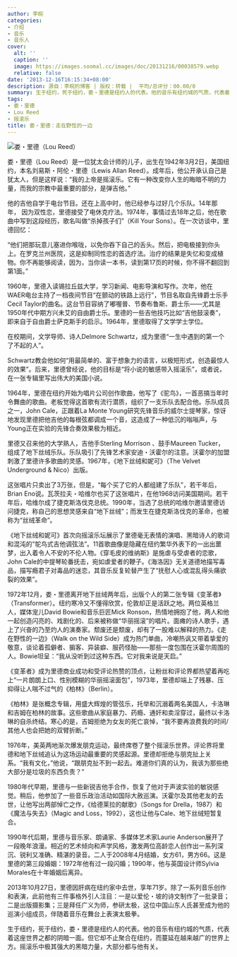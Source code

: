 ```yaml
---
author: 李皖
categories:
- 介绍
- 音乐
- 音乐人
cover:
  alt: ''
  caption: ''
  image: https://images.soomal.cc/images/doc/20131216/00038579.webp
  relative: false
date: '2013-12-16T16:15:34+08:00'
description: 源自：李皖的博客 | 版权：转载 |  平均/总评分：00.00/0
summary: 生于纽约，死于纽约，娄・里德是纽约人的代表。他的音乐有纽约城的气质，代表着这座世界之都的阴暗一面。但它却不止聚合在纽约，而蔓延在越来越广的世界上方。摇滚乐中极其强大的黑暗力量，大部分都与他有关……
tags:
- 娄・里德
- Lou Reed
- 摇滚乐
title: 娄・里德：走在野性的一边
---
```


![娄・里德（Lou Reed）](https://images.soomal.cc/images/doc/20131216/00038579.webp)





娄・里德（Lou Reed）是一位犹太会计师的儿子，出生在1942年3月2日，美国纽约，本名刘易斯・阿伦・里德（Lewis Allan Reed）。成年后，他公开承认自己是犹太人，但是这样说：“我的上帝是摇滚乐。它有一种改变你人生的晦暗不明的力量，而我的宗教中最重要的部分，是弹吉他。”

他的吉他自学于电台节目。还在上高中时，他已经参与过好几个乐队。14年那年， 因为双性恋，里德接受了电休克疗法。1974年，事情过去18年之后，他在歌曲中写到这段经历，歌名叫做“杀掉孩子们”（Kill Your Sons）。在一次访谈中，里德回忆：

“他们把那玩意儿塞进你喉咙，以免你吞下自己的舌头。然后，把电极接到你头上。在罗克兰州医院，这是抑制同性恋的首选疗法。治疗的结果是失忆和变成植物。你不再能够阅读，因为，当你读一本书，读到第17页的时候，你不得不翻回到第1面。”

1960年，里德入读锡拉丘兹大学，学习新闻、电影导演和写作。次年，他在WAER电台主持了一档夜间节目“在颤动的铁路上远行”，节目名取自先锋爵士乐手Cecil Taylor的曲名。这台节目容纳了嘟喔普、节奏布鲁斯、爵士乐――尤其是1950年代中期方兴未艾的自由爵士乐。里德的一些吉他技巧比如“吉他鼓滚奏”，即来自于自由爵士萨克斯手的启示。1964年，里德取得了文学学士学位。

在校期间，文学导师、诗人Delmore Schwartz，成为里德“一生中遇到的第一个了不起的人”。

Schwartz教会他如何“用最简单的、富于想象力的语言，以极短形式，创造最惊人的效果”。后来，里德曾经说，他的目标是“将小说的敏感带入摇滚乐”，或者说，在一张专辑里写出伟大的美国小说。

1964年，里德在纽约开始为唱片公司创作歌曲，他写了《驼鸟》，一首恶搞当年时令舞曲的歌曲。老板觉得这首歌有流行潜质，组织了一支乐队去配合他。乐队成员之一，John Cale，正跟着La Monte Young研究先锋音乐的威尔士提琴家，惊讶地发现里德把他吉他的每根弦都调成一个音，这造成了一种低沉的嗡嗡声，与Young正在实验的先锋合奏效果极为相近。

里德又召来他的大学熟人，吉他手Sterling Morrison 、鼓手Maureen Tucker，组成了地下丝绒乐队。乐队吸引了先锋艺术家安迪・沃霍尔的注意。沃霍尔的加盟刺激了里德许多歌曲的灵感。1967年，《地下丝绒和妮可》（The Velvet Underground & Nico）出版。

这张唱片只卖出了3万张，但是，“每个买了它的人都组建了乐队”，若干年后，Brian Eno说。瓦茨拉夫・哈维尔也买了这张唱片，在他1968访问美国期间。若干年后，哈维尔成了捷克斯洛伐克总统。1990年，当选了总统的哈维尔邀请里德访问捷克，称自己的思想灵感来自“地下丝绒”；而发生在捷克斯洛伐克的革命，也被称为“丝绒革命”。

《地下丝绒和妮可》首次向摇滚乐坛展示了里德毫无表情的演唱、黑暗诗人的歌词和混沌的“鸵鸟式吉他调弦法”。11首歌曲像是隐藏在纽约繁华外表下的一出出噩梦，出入着令人不安的不伦人物。《穿毛皮的维纳斯》是施虐与受虐者的恋歌，John Cale的中提琴轮番抚击，宛如虐爱者的鞭子。《海洛因》无关道德地描写毒品，描写瘾君子对毒品的迷恋，其音乐反复轮替产生了“抚慰人心或混乱得头痛欲裂的效果”。

1972年12月，娄・里德离开地下丝绒两年后，出版个人的第二张专辑《变革者》（Transformer）。纽约寒冷又不懂得欣赏，伦敦却正是活跃之地。两位英格兰人，媒体宠儿David Bowie和音乐巨匠Mick Ronson，热情地拥抱了他，两人和他一起创造闪亮的、戏剧化的、后来被称做“华丽摇滚”的唱片。面瘫的诗人歌手，遇上了兴奋的乃至灼人的演奏家。颓废还是颓废，却有了一股难以解释的热力。《走在野性的一边》（Walk on the Wild Side）成为热门单曲，冷嘲热讽又带着挚爱的敬意，谈论着孤僻者、掮客、异装癖、服药怪胎――那些一度包围在沃霍尔周围的人。Bowie坦呈：“我从没听到过这种东西。它对我来说是天启。”

《变革者》成为里德商业成功和受评论热赞的顶点，让粉丝和评论界都热望着再吃上“一片朗朗上口、性别模糊的华丽摇滚面包”，1973年，里德却端上了残暴、压抑得让人喘不过气的《柏林》（Berlin）。

《柏林》是张概念专辑，用盛大辉煌的管弦乐，托举和沉溺着两名美国人，卡洛琳和吉姆在柏林的故事。这些歌曲从家庭暴力、药瘾、通奸和卖淫穿过，最终以卡洛琳的自杀终结。寒心的是，吉姆拒绝为女友的死亡哀悼，“我不要再浪费我的时间/其他人也会把她的双臂折断。”

1976年，美英两地渐次爆发朋克运动，最终席卷了整个摇滚乐世界。评论界将里德和地下丝绒追认为这场运动最重要的灵感起源。里德却拒绝与朋克扯上关系。“我有文化，”他说，“跟朋克扯不到一起去。难道你们真的认为，我该为那些绝大部分是垃圾的东西负责？”

1980年代早期，里德与一些新锐吉他手合作，恢复了他对于声波实验的敏锐感觉。稍后，他参加了一些音乐政治活动如国际大赦巡演。沃霍尔及其他老友的去世，让他写出两部悼亡之作，《给德莱拉的献歌》（Songs for Drella，1987）和《魔法与失去》（Magic and Loss，1992），这也让他与Cale、地下丝绒短暂复合。

1990年代后期，里德与音乐家、朗诵家、多媒体艺术家Laurie Anderson展开了一段晚年浪漫。相近的艺术倾向和声学风格，激发两位高龄恋人创作出一系列深沉、锐利又准确、精湛的录音。二人于2008年4月结婚，女方61，男方66。这是里德的第三段婚姻：1972年他有过一段闪婚；1990年，他与英国设计师Sylvia Morales在十年婚姻后离异。

2013年10月27日，里德因肝病在纽约家中去世，享年71岁。除了一系列音乐创作和表演，此前他有三件事格外引人注目：一是以爱伦・坡的诗文制作了一批录音；二是出版摄影集；三是拜任广义为师，参研太极，这位中国山东人氏甚至成为他的巡演小组成员，伴随着音乐在舞台上表演太极拳。

生于纽约，死于纽约，娄・里德是纽约人的代表。他的音乐有纽约城的气质，代表着这座世界之都的阴暗一面。但它却不止聚合在纽约，而蔓延在越来越广的世界上方。摇滚乐中极其强大的黑暗力量，大部分都与他有关。